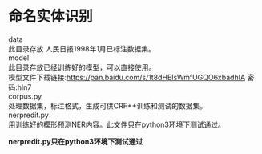 # 命名实体识别
data  
此目录存放 人民日报1998年1月已标注数据集。  
model  
此目录存放已经训练好的模型，可以直接使用。    
模型文件下载链接:https://pan.baidu.com/s/1t8dHEIsWmfUGQO6xbadhIA  密码:hln7   
corpus.py  
处理数据集，标注格式，生成可供CRF++训练和测试的数据集。  
nerpredit.py  
用训练好的模形预测NER内容。此文件只在python3环境下测试通过。  

**nerpredit.py只在python3环境下测试通过**